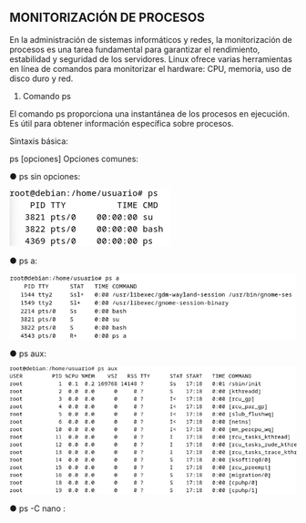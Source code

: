 ## MONITORIZACIÓN DE PROCESOS

En la administración de sistemas informáticos y redes, la monitorización
de procesos es una tarea fundamental para garantizar el rendimiento,
estabilidad y seguridad de los servidores. Linux ofrece varias
herramientas en línea de comandos para monitorizar el hardware: CPU,
memoria, uso de disco duro y red.

1. Comando ps
   
El comando ps proporciona una instantánea de los procesos en
ejecución. Es útil para obtener información específica sobre
procesos.

Sintaxis básica:

ps [opciones]
Opciones comunes:

● ps sin opciones:

![ps](img/ps_sin_opciones.png)

● ps a:

![ps_a](img/ps_a.png)

● ps aux:

![ps_aux](img/ps_aux.png)

● ps -C nano <nombre>: 
